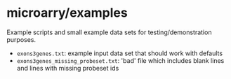 microarry/examples
==================

Example scripts and small example data sets for testing/demonstration purposes.

 * `exons3genes.txt`: example input data set that should work with defaults
 * `exons3genes_missing_probeset.txt`: 'bad' file which includes blank lines
   and lines with missing probeset ids
